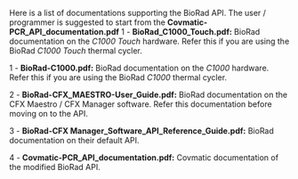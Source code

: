 Here is a list of documentations supporting the BioRad API. The user / programmer is suggested to start from the **Covmatic-PCR_API_documentation.pdf**
1 -   **BioRad_C1000_Touch.pdf:** BioRad documentation on the _C1000 Touch_ hardware. Refer this if you are using the BioRad _C1000 Touch_ thermal cycler.

1 -   **BioRad-C1000.pdf:** BioRad documentation on the _C1000_ hardware. Refer this if you are using the BioRad _C1000_ thermal cycler.

2 -   **BioRad-CFX_MAESTRO-User_Guide.pdf:** BioRad documentation on the CFX Maestro / CFX Manager software. Refer this documentation before moving on to the API.

3 -   **BioRad-CFX Manager_Software_API_Reference_Guide.pdf:** BioRad documentation on their default API.

4 -   **Covmatic-PCR_API_documentation.pdf:** Covmatic documentation of the modified BioRad API.
